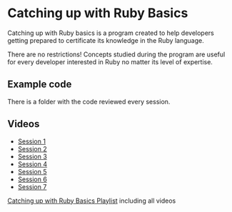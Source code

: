 # Catching up with Ruby Basics

Catching up with Ruby basics is a program created to help developers getting prepared to certificate its knowledge in the Ruby language.

There are no restrictions! Concepts studied during the program are useful for every developer interested in Ruby no matter its level of expertise.

## Example code

There is a folder with the code reviewed every session.

## Videos

- [Session 1](http://education.wearegap.com/videos/98)
- [Session 2](http://education.wearegap.com/videos/99)
- [Session 3](http://education.wearegap.com/videos/100)
- [Session 4](http://education.wearegap.com/videos/101)
- [Session 5](http://education.wearegap.com/videos/166)
- [Session 6](http://education.wearegap.com/videos/102)
- [Session 7](http://education.wearegap.com/videos/104)

[Catching up with Ruby Basics Playlist](https://www.youtube.com/playlist?list=PL0nQogAvp5Py30gkjOR7Ya9b4NXomMVbY) including all videos

